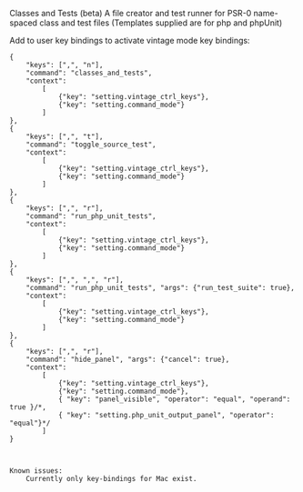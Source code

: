 Classes and Tests (beta) 
A file creator and test runner for PSR-0 name-spaced class and test files (Templates supplied are for php and phpUnit)

Add to user key bindings to activate vintage mode key bindings:

    {
        "keys": [",", "n"],
        "command": "classes_and_tests",
        "context":
            [
                {"key": "setting.vintage_ctrl_keys"},
                {"key": "setting.command_mode"}
            ]
    },
    {
        "keys": [",", "t"],
        "command": "toggle_source_test",
        "context":
            [
                {"key": "setting.vintage_ctrl_keys"},
                {"key": "setting.command_mode"}
            ]
    },
    {
        "keys": [",", "r"],
        "command": "run_php_unit_tests",
        "context":
            [
                {"key": "setting.vintage_ctrl_keys"},
                {"key": "setting.command_mode"}
            ]
    },
    {
        "keys": [",", ",", "r"],
        "command": "run_php_unit_tests", "args": {"run_test_suite": true},
        "context":
            [
                {"key": "setting.vintage_ctrl_keys"},
                {"key": "setting.command_mode"}
            ]
    },
    {
        "keys": [",", "r"],
        "command": "hide_panel", "args": {"cancel": true},
        "context":
            [
                {"key": "setting.vintage_ctrl_keys"},
                {"key": "setting.command_mode"},
                { "key": "panel_visible", "operator": "equal", "operand": true }/*,
                { "key": "setting.php_unit_output_panel", "operator": "equal"}*/
            ]
    }



    Known issues:
        Currently only key-bindings for Mac exist.